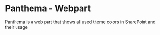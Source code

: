# Panthema - Webpart
Panthema is a web part that shows all used theme colors in SharePoint and their usage
